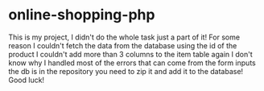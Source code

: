# online-shopping-php

This is my project, I didn't do the whole task just a part of it!
For some reason I couldn't fetch the data from the database using the id of the product
I couldn't add more than 3 columns to the item table again I don't know why
I handled most of the errors that can come from the form inputs
the db is in the repository you need to zip it and add it to the database!
Good luck!

